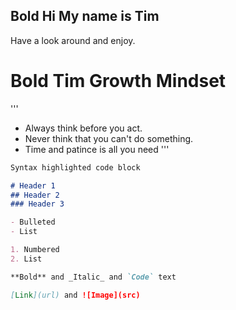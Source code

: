 ## **Bold**  Hi My name is Tim

<P>Have a look around and enjoy.</p>

# **Bold**  Tim Growth Mindset

''' 
 - Always think before you act. 
 - Never think that you can't do something. 
 - Time and patince is all you need
'''



```markdown
Syntax highlighted code block

# Header 1
## Header 2
### Header 3

- Bulleted
- List

1. Numbered
2. List

**Bold** and _Italic_ and `Code` text

[Link](url) and ![Image](src)
```

